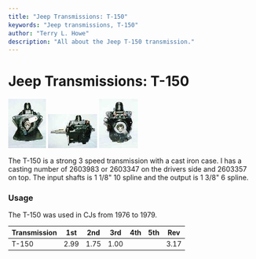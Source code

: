 ```yaml
---
title: "Jeep Transmissions: T-150"
keywords: "Jeep transmissions, T-150"
author: "Terry L. Howe"
description: "All about the Jeep T-150 transmission."
---
```

# Jeep Transmissions: T-150

[![T-150 front](/images/transmission/factory/t150f_.jpg)](/images/transmission/factory/t150f.jpg) [![T-150 side](/images/transmission/factory/t150s_.jpg)](/images/transmission/factory/t150s.jpg) [![T-150 back](/images/transmission/factory/t150b_.jpg)](/images/transmission/factory/t150b.jpg)   

The T-150 is a strong 3 speed transmission with a cast iron case. I has a casting number of 2603983 or 2603347 on the drivers side and 2603357 on top. The input shafts is 1 1/8" 10 spline and the output is 1 3/8" 6 spline. 

### Usage

The T-150 was used in CJs from 1976 to 1979. 

Transmission | 1st | 2nd | 3rd | 4th | 5th | Rev   
---|---|---|---|---|---|---  
T-150 | 2.99 | 1.75 | 1.00 |  |  | 3.17